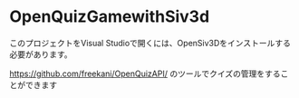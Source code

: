 # OpenQuizGamewithSiv3d

このプロジェクトをVisual Studioで開くには、OpenSiv3Dをインストールする必要があります。

https://github.com/freekani/OpenQuizAPI/
のツールでクイズの管理をすることができます
